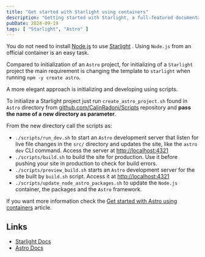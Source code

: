 ```yaml
---
title: "Get started with Starlight using containers"
description: "Getting started with Starlight, a full-featured documentation theme built on top of the Astro framework, using a Node container with Podman or Docker"
pubDate: 2024-09-19
tags: [ "Starlight", "Astro" ]
---
```


You do not need to install [Node.js](https://nodejs.org/en) to use [Starlight](https://starlight.astro.build/) . Using `Node.js` from an official container is an easy task.

Compared to initialization of an `Astro` project, for initializing of a `Starlight` project the main requirement is changing the template to `starlight` when running `npm -y create astro`.

A more elegant approach is initializing and developing using scripts.

To initialize a Starlight project just run `create_astro_project.sh` found in `Astro` directory from [github.com/CalinRadoni/Scripts](https://github.com/CalinRadoni/Scripts) repository and **pass the name of a new directory as parameter**.

From the new directory call the scripts as:

- `./scripts/run_dev.sh` to start an `Astro` development server that listen for live file changes in the `src/` directory and updates the site, like the `astro dev` CLI command. Access the server at [http://localhost:4321](http://localhost:4321)
- `./scripts/build.sh` to build the site for production. Use it before pushing your site in production to check for build errors.
- `./scripts/preview_build.sh` starts an `Astro` development server for the site built by `build.sh` script. Access it at [http://localhost:4321](http://localhost:4321)
- `./scripts/update_node_astro_packages.sh` to update the `Node.js` container, the packages and the `Astro` framework.

If you want more information check the [Get started with Astro using containers](/blog/astro_get_started_container) article.

## Links

- [Starlight Docs](https://starlight.astro.build/)
- [Astro Docs](https://docs.astro.build)
